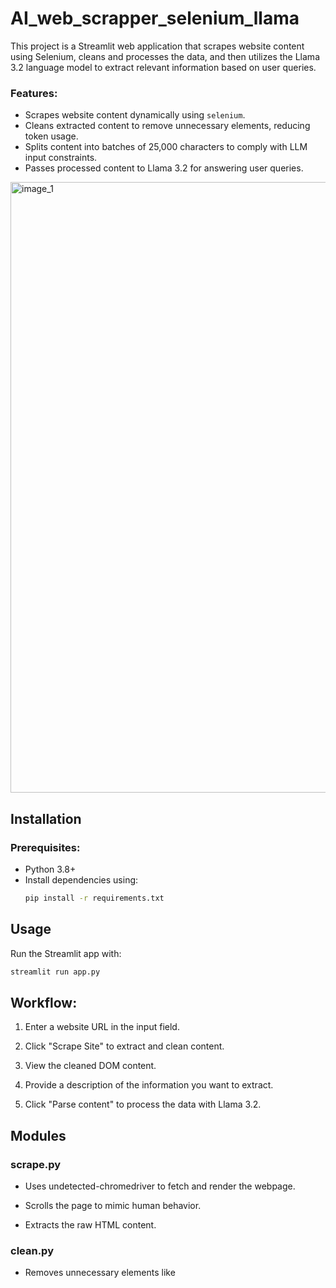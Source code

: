 # AI_web_scrapper_selenium_llama
This project is a Streamlit web application that scrapes website content using Selenium, cleans and processes the data, and then utilizes the Llama 3.2 language model to extract relevant information based on user queries.

### Features:

- Scrapes website content dynamically using `selenium`.
- Cleans extracted content to remove unnecessary elements, reducing token usage.
- Splits content into batches of 25,000 characters to comply with LLM input constraints.
- Passes processed content to Llama 3.2 for answering user queries.

<img width="977" alt="image_1" src="https://github.com/user-attachments/assets/f33278eb-70ac-40ca-8964-1fd100b86c79" />



## Installation

### Prerequisites:

- Python 3.8+
- Install dependencies using:
  ```bash
  pip install -r requirements.txt
  ```

## Usage

Run the Streamlit app with:
  ```bash
  streamlit run app.py
```

## Workflow:

1. Enter a website URL in the input field.

2. Click "Scrape Site" to extract and clean content.

3. View the cleaned DOM content.

4. Provide a description of the information you want to extract.

5. Click "Parse content" to process the data with Llama 3.2.

## Modules

### scrape.py

- Uses undetected-chromedriver to fetch and render the webpage.

- Scrolls the page to mimic human behavior.

- Extracts the raw HTML content.

### clean.py

- Removes unnecessary elements like <script>, <style>, <meta>, <link>, and <noscript>.

- Strips out navigation bars, footers, and comments.

- Splits large content into chunks of 25,000 characters.

### parse.py

- Uses langchain_ollama to pass text chunks to Llama 3.2.

- Extracts and formats relevant information based on user input.

## Improvements

-Implementing a tokenizer to count tokens dynamically before sending requests to the LLM.

-Enhancing the extraction process to handle multi-page websites.

- Introducing caching mechanisms for improved efficiency.

## License

MIT License

## Acknowledgement
This project is a derivative work inspired by the excellent tutorial "Python AI Web Scraper Tutorial" by Tech with Tim, available at https://www.youtube.com/watch?v=Oo8-nEuDBkk.

While the core structure of the project is based on Tech with Tim's tutorial, I have made significant modifications, especially regarding the scrapping logic, HTML cleaning and Llama integration.

## Note

To ensure the highest success rate when scraping websites, consider integrating a proxy and captcha solving service like Bright Data, Smart Proxy, or Scraping Ant. These services provide a pool of rotating residential proxies and powerful captcha solvers, which are crucial for bypassing website blocks and CAPTCHAs. While this Selenium-based scraper incorporates a header with a User-Agent, mouse scrolling, and timed pauses to mimic human behavior, it will likely encounter limitations.
